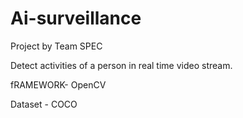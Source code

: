 # Ai-surveillance
Project by Team SPEC

Detect activities of a person in real time video stream.



fRAMEWORK- OpenCV






Dataset - COCO
